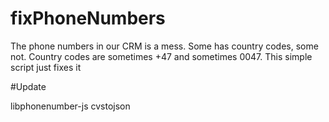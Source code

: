 # fixPhoneNumbers
The phone numbers in our CRM is a mess. Some has country codes, some not. Country codes are sometimes +47 and sometimes 0047. This simple script just fixes it

#Update

libphonenumber-js
cvstojson
